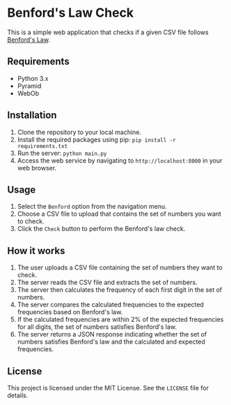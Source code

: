 # Benford's Law Check

This is a simple web application that checks if a given CSV file follows [Benford's Law](https://en.wikipedia.org/wiki/Benford%27s_law).

## Requirements
- Python 3.x
- Pyramid
- WebOb

## Installation
1. Clone the repository to your local machine.
2. Install the required packages using pip: `pip install -r requirements.txt`
3. Run the server: `python main.py`
4. Access the web service by navigating to `http://localhost:8000` in your web browser.

## Usage
1. Select the `Benford` option from the navigation menu.
2. Choose a CSV file to upload that contains the set of numbers you want to check.
3. Click the `Check` button to perform the Benford's law check.

## How it works
1. The user uploads a CSV file containing the set of numbers they want to check.
2. The server reads the CSV file and extracts the set of numbers.
3. The server then calculates the frequency of each first digit in the set of numbers.
4. The server compares the calculated frequencies to the expected frequencies based on Benford's law.
5. If the calculated frequencies are within 2% of the expected frequencies for all digits, the set of numbers satisfies Benford's law.
6. The server returns a JSON response indicating whether the set of numbers satisfies Benford's law and the calculated and expected frequencies.

## License
This project is licensed under the MIT License. See the `LICENSE` file for details.

